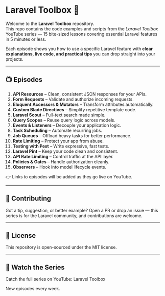 # Laravel Toolbox 🎥

Welcome to the **Laravel Toolbox** repository.  
This repo contains the code examples and scripts from the *Laravel Toolbox* YouTube series — 15 bite-sized lessons covering essential Laravel features in 5 minutes or less.

Each episode shows you how to use a specific Laravel feature with **clear explanations, live code, and practical tips** you can drop straight into your projects.

---

## 📺 Episodes

1. **API Resources** – Clean, consistent JSON responses for your APIs.
2. **Form Requests** – Validate and authorize incoming requests.
3. **Eloquent Accessors & Mutators** – Transform attributes automatically.
4. **Custom Blade Directives** – Simplify repetitive template code.
5. **Laravel Scout** – Full-text search made simple.
6. **Query Scopes** – Reuse query logic across models.
7. **Events & Listeners** – Decouple your application logic.
8. **Task Scheduling** – Automate recurring jobs.
9. **Job Queues** – Offload heavy tasks for better performance.
10. **Rate Limiting** – Protect your app from abuse.
11. **Testing with Pest** – Write expressive, fast tests.
12. **Laravel Pint** – Keep your code clean and consistent.
13. **API Rate Limiting** – Control traffic at the API layer.
14. **Policies & Gates** – Handle authorization cleanly.
15. **Observers** – Hook into model lifecycle events.

👉 Links to episodes will be added as they go live on YouTube.

---

## 🤝 Contributing

Got a tip, suggestion, or better example?
Open a PR or drop an issue — this series is for the Laravel community, and contributions are welcome.

---

## 📜 License

This repository is open-sourced under the MIT license.

---

## 🔗 Watch the Series

Catch the full series on YouTube: Laravel Toolbox

New episodes every week.

